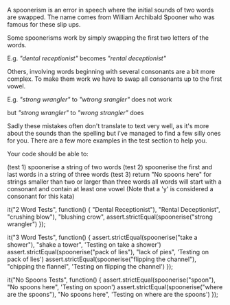 A spoonerism is an error in speech where the initial sounds of two words are swapped. The name comes from William Archibald Spooner who was famous for these slip ups.

Some spoonerisms work by simply swapping the first two letters of the words.

E.g. _"dental receptionist"_ becomes _"rental deceptionist"_

Others, involving words beginning with several consonants are a bit more complex. To make them work we have to swap all consonants up to the first vowel.

E.g. _"strong wrangler"_ to _"wtrong srangler"_ does not work

but _"strong wrangler"_ to _"wrong strangler"_ does

Sadly these mistakes often don't translate to text very well, as it's more about the sounds than the spelling but i've managed to find a few silly ones for you. There are a few more examples in the test section to help you.

Your code should be able to:

(test 1) spoonerise a string of two words
(test 2) spoonerise the first and last words in a string of three words
(test 3) return "No spoons here" for strings smaller than two or larger than three words
all words will start with a consonant and contain at least one vowel (Note that a 'y' is considered a consonant for this kata)


it("2 Word Tests", function() {
"Dental Receptionist"), "Rental Deceptionist", 
"crushing blow"), "blushing crow", 
  assert.strictEqual(spoonerise("strong wrangler")
});

it("3 Word Tests", function() {
  assert.strictEqual(spoonerise("take a shower"), "shake a tower", 'Testing on take a shower')
  assert.strictEqual(spoonerise("pack of lies"), "lack of pies", 'Testing on pack of lies')
  assert.strictEqual(spoonerise("flipping the channel"), "chipping the flannel", 'Testing on flipping the channel')
});

it("No Spoons Tests", function() {
  assert.strictEqual(spoonerise("spoon"), "No spoons here", 'Testing on spoon')
  assert.strictEqual(spoonerise("where are the spoons"), "No spoons here", 'Testing on where are the spoons')
});
